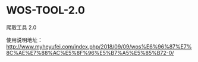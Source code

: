 # WOS-TOOL-2.0
爬取工具 2.0

使用说明地址：http://www.myheyufei.com/index.php/2018/09/09/wos%E6%96%87%E7%8C%AE%E7%88%AC%E5%8F%96%E5%B7%A5%E5%85%B72-0/
